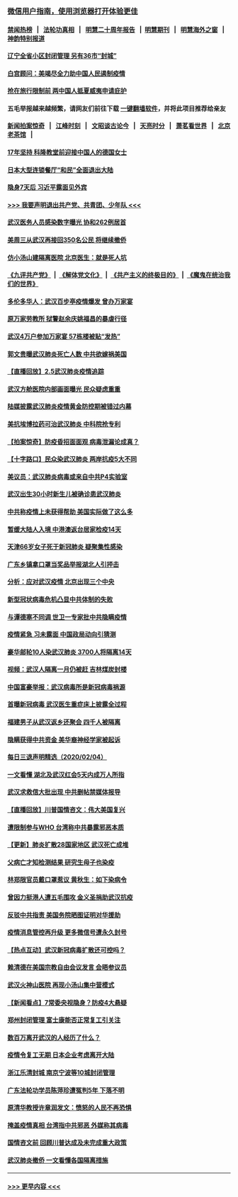 ### [微信用户指南，使用浏览器打开体验更佳](https://github.com/gfw-breaker/banned-news1/blob/master/indexes/wechat-guide.md?t=0)
#### [禁闻热榜](热点新闻.md?t=0)  &nbsp;&nbsp;|&nbsp;&nbsp; [法轮功真相](https://github.com/gfw-breaker/truth/blob/master/README.md?t=0) &nbsp;&nbsp;|&nbsp;&nbsp; [明慧二十周年报告](https://github.com/gfw-breaker/mh-reports/blob/master/README.md?t=0) &nbsp;&nbsp;|&nbsp;&nbsp;[明慧期刊](https://github.com/gfw-breaker/mh-qikan) &nbsp;&nbsp;|&nbsp;&nbsp; [明慧海外之窗](https://github.com/gfw-breaker/mh-news/blob/master/README.md?t=0) &nbsp;&nbsp;|&nbsp;&nbsp; [神韵特别报道](https://github.com/gfw-breaker/mh-news/blob/master/shenyun.md?t=0)
#### [辽宁全省小区封闭管理 另有36市“封城”](../pages/nsc413/n11846879.md?t=02060255) 
#### [白宫顾问：美竭尽全力助中国人民遏制疫情](../pages/nsc413/n11846756.md?t=02060255) 
#### [抢在旅行限制前 两中国人抵夏威夷申请庇护](../pages/nsc413/n11846866.md?t=02060255) 
#### 五毛举报越来越频繁，请网友们前往下载 [一键翻墙软件](https://github.com/gfw-breaker/ssr-accounts)，并将此项目推荐给亲友
#### [新闻拍案惊奇](https://github.com/gfw-breaker/banned-news1/blob/master/pages/link4.md) &nbsp;&nbsp;|&nbsp;&nbsp; [江峰时刻](https://github.com/gfw-breaker/banned-news1/blob/master/pages/link4.md) &nbsp;&nbsp;|&nbsp;&nbsp; [文昭谈古论今](https://github.com/gfw-breaker/banned-news1/blob/master/pages/link4.md) &nbsp;&nbsp;|&nbsp;&nbsp; [天亮时分](https://github.com/gfw-breaker/banned-news1/blob/master/pages/link4.md) &nbsp;&nbsp;|&nbsp;&nbsp; [萧茗看世界](https://github.com/gfw-breaker/banned-news1/blob/master/pages/link4.md) &nbsp;&nbsp;|&nbsp;&nbsp; [北京老茶馆](https://github.com/gfw-breaker/banned-news1/blob/master/pages/link4.md) &nbsp;&nbsp;|&nbsp;&nbsp; 
#### [17年坚持 科隆教堂前迎接中国人的德国女士](../pages/nsc413/n11846781.md?t=02060255) 
#### [日本大型连锁餐厅“和民”全面退出大陆](../pages/nsc413/n11846765.md?t=02060255) 
#### [隐身7天后 习近平露面见外宾](../pages/nsc413/n11846805.md?t=02060255) 
#### [>>> 我要声明退出共产党、共青团、少年队 <<<](https://github.com/begood0513/goodnews/blob/master/quit/letter.md) 
#### [武汉医务人员感染数字曝光 协和262例居首](../pages/nsc413/n11846742.md?t=02060255) 
#### [美周三从武汉再接回350名公民 将继续撤侨](../pages/nsc413/n11846705.md?t=02060255) 
#### [仿小汤山建隔离医院 北京医生：就是死人坑](../pages/nsc413/n11846692.md?t=02060255) 
#### [《九评共产党》](https://github.com/begood0513/9ping.md/blob/master/README.md) &nbsp;|&nbsp; [《解体党文化》](../../../../jtdwh.md/blob/master/README.md)  &nbsp;|&nbsp; [《共产主义的终极目的》](../../../../gczydzjmd.md/blob/master/README.md) &nbsp;|&nbsp; [《魔鬼在统治我们的世界》](../../../../mgztzwmdsj.md/blob/master/README.md) 
#### [多伦多华人：武汉百步亭疫情爆发 曾办万家宴](../pages/nsc413/n11846766.md?t=02060255) 
#### [原万家劳教所 狱警赵余庆姚福昌的暴虐行径](../pages/nsc413/n11844582.md?t=02060255) 
#### [武汉4万户参加万家宴 57栋楼被贴“发热”](../pages/nsc413/n11846074.md?t=02060255) 
#### [郭文贵曝武汉肺炎死亡人数 中共欲嫁祸美国](../pages/nsc413/n11846240.md?t=02060255) 
#### [【直播回放】2.5武汉肺炎疫情追踪](../pages/nsc413/n11846437.md?t=02060255) 
#### [武汉方舱医院内部画面曝光 民众疑虑重重](../pages/nsc413/n11846442.md?t=02060255) 
#### [陆媒披露武汉肺炎疫情黄金防控期被错过内幕](../pages/nsc413/n11846413.md?t=02060255) 
#### [美抗埃博拉药可治武汉肺炎 中科院抢专利](../pages/nsc413/n11846409.md?t=02060255) 
#### [【拍案惊奇】防疫昏招面面观 病毒泄漏论成真？](../pages/nsc413/n11845382.md?t=02060255) 
#### [【十字路口】民众染武汉肺炎 两岸抗疫5大不同](../pages/nsc413/n11845264.md?t=02060255) 
#### [美议员：武汉肺炎病毒或来自中共P4实验室](../pages/nsc413/n11846043.md?t=02060255) 
#### [武汉出生30小时新生儿被确诊患武汉肺炎](../pages/nsc413/n11846307.md?t=02060255) 
#### [中共称疫情上未获得帮助 美国实际做了这么多](../pages/nsc413/n11846008.md?t=02060255) 
#### [暂缓大陆人入境 中港澳返台居家检疫14天](../pages/nsc413/n11845862.md?t=02060255) 
#### [天津66岁女子死于新冠肺炎 疑聚集性感染](../pages/nsc413/n11845909.md?t=02060255) 
#### [广东乡镇拿口罩当奖品举报湖北人引抨击](../pages/nsc413/n11845622.md?t=02060255) 
#### [分析：应对武汉疫情 北京出现三个中央](../pages/nsc413/n11845850.md?t=02060255) 
#### [新型冠状病毒危机凸显中共体制的失败](../pages/nsc413/n11844970.md?t=02060255) 
#### [与谭德塞不同调 世卫一专家批中共隐瞒疫情](../pages/nsc413/n11845278.md?t=02060255) 
#### [疫情紧急 习未露面 中国政局动向引猜测](../pages/nsc413/n11845224.md?t=02060255) 
#### [豪华邮轮10人染武汉肺炎 3700人将隔离14天](../pages/nsc413/n11845543.md?t=02060255) 
#### [视频：武汉人隔离一月仍被赶 吉林煤炭封楼](../pages/nsc413/n11845570.md?t=02060255) 
#### [中国富豪举报：武汉病毒所是新冠病毒祸源](../pages/nsc413/n11844943.md?t=02060255) 
#### [首曝新冠病毒 武汉医生重症床上披露全过程](../pages/nsc413/n11845150.md?t=02060255) 
#### [福建男子从武汉返乡还聚会 四千人被隔离](../pages/nsc413/n11845352.md?t=02060255) 
#### [隐瞒获得中共资金 美华裔神经学家被起诉](../pages/nsc413/n11844879.md?t=02060255) 
#### [每日三退声明精选（2020/02/04）](../pages/nsc413/n11845335.md?t=02060255) 
#### [一文看懂 湖北及武汉红会5天内成万人所指](../pages/nsc413/n11844315.md?t=02060255) 
#### [武汉求救信大批出现 中共删帖禁媒体报导](../pages/nsc413/n11845064.md?t=02060255) 
#### [【直播回放】川普国情咨文：伟大美国复兴](../pages/nsc413/n11842079.md?t=02060255) 
#### [遭限制参与WHO 台湾称中共暴露邪恶本质](../pages/nsc413/n11844351.md?t=02060255) 
#### [【更新】肺炎扩散28国家地区 武汉死亡成堆](../pages/nsc413/n11801312.md?t=02060255) 
#### [父病亡才知检测结果 研究生母子也染疫](../pages/nsc413/n11845059.md?t=02060255) 
#### [林郑限官员戴口罩惹议 黄秋生：如下染病令](../pages/nsc413/n11844529.md?t=02060255) 
#### [曾因力挺港人遭五毛围攻 金义圣捐助武汉抗疫](../pages/nsc413/n11844707.md?t=02060255) 
#### [反驳中共指责 美国务院晒图证明对华援助](../pages/nsc413/n11844859.md?t=02060255) 
#### [疫情消息管控再升级 更多微信号遭永久封号](../pages/nsc413/n11844902.md?t=02060255) 
#### [【热点互动】武汉新冠病毒扩散还可控吗？](../pages/nsc413/n11844750.md?t=02060255) 
#### [赖清德在美国宗教自由会议发言 会晤参议员](../pages/nsc413/n11844836.md?t=02060255) 
#### [武汉火神山医院 再现小汤山集中营模式](../pages/nsc413/n11844763.md?t=02060255) 
#### [【新闻看点】7常委央视隐身？防疫4大悬疑](../pages/nsc413/n11844611.md?t=02060255) 
#### [郑州封闭管理 富士康能否正常复工引关注](../pages/nsc413/n11844727.md?t=02060255) 
#### [数百万离开武汉的人经历了什么？](../pages/nsc413/n11844742.md?t=02060255) 
#### [疫情令复工无期  日本企业考虑离开大陆](../pages/nsc413/n11844585.md?t=02060255) 
#### [浙江乐清封城 南京宁波等10城封闭管理](../pages/nsc413/n11844464.md?t=02060255) 
#### [广东法轮功学员陈萍珍遭冤判5年 下落不明](../pages/nsc413/n11844088.md?t=02060255) 
#### [原清华教授许章润发文：愤怒的人民不再恐惧](../pages/nsc413/n11844347.md?t=02060255) 
#### [掩盖疫情真相 台湾指中共邪恶 外媒称其病毒](../pages/nsc413/n11844401.md?t=02060255) 
#### [国情咨文前 回顾川普达成及未完成重大政策](../pages/nsc413/n11844581.md?t=02060255) 
#### [武汉肺炎撤侨 一文看懂各国隔离措施](../pages/nsc413/n11844216.md?t=02060255) 

----
#### [ >>> 更早内容 <<< ](../indexes/nsc413-earlier.md)

